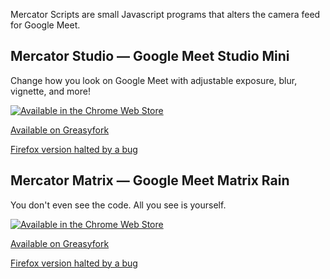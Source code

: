 Mercator Scripts are small Javascript programs that alters the camera feed for Google Meet.

## Mercator Studio &mdash; Google Meet Studio Mini

Change how you look on Google Meet with adjustable exposure, blur, vignette, and more!

[![Available in the Chrome Web Store](https://developer.chrome.com/webstore/images/ChromeWebStore_BadgeWBorder_v2_340x96.png)](https://chrome.google.com/webstore/detail/google-meet-filters-trans/ohcmmfphdpigpccfppacepjhamgcffjh)

[Available on Greasyfork](https://greasyfork.org/en/scripts/406944-google-meet-filters-transforms)

[Firefox version halted by a bug](https://bugzilla.mozilla.org/show_bug.cgi?id=1652889)

## Mercator Matrix &mdash; Google Meet Matrix Rain

You don't even see the code. All you see is yourself.

[![Available in the Chrome Web Store](https://developer.chrome.com/webstore/images/ChromeWebStore_BadgeWBorder_v2_340x96.png)](https://chrome.google.com/webstore/detail/google-meet-matrix-rain/ihadpecfbccmcbpdlinbcmflaiddfion)

[Available on Greasyfork](https://greasyfork.org/en/scripts/406914-google-meet-matrix-rain)

[Firefox version halted by a bug](https://bugzilla.mozilla.org/show_bug.cgi?id=1652889)
